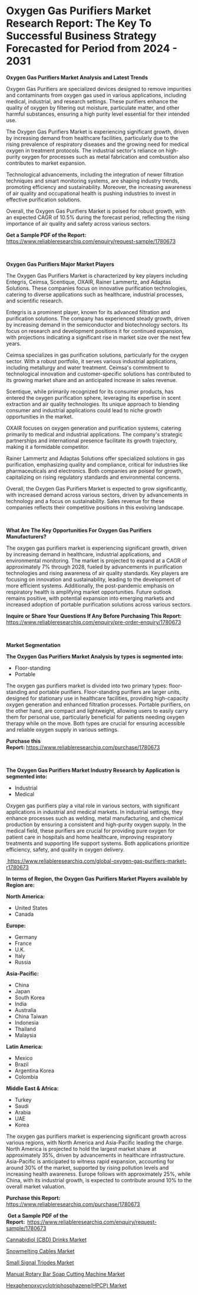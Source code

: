 <p><h1>Oxygen Gas Purifiers Market Research Report: The Key To Successful Business Strategy Forecasted for Period from 2024 - 2031</h1></p><p><strong>Oxygen Gas Purifiers Market Analysis and Latest Trends</strong></p>
<p><p>Oxygen Gas Purifiers are specialized devices designed to remove impurities and contaminants from oxygen gas used in various applications, including medical, industrial, and research settings. These purifiers enhance the quality of oxygen by filtering out moisture, particulate matter, and other harmful substances, ensuring a high purity level essential for their intended use.</p><p>The Oxygen Gas Purifiers Market is experiencing significant growth, driven by increasing demand from healthcare facilities, particularly due to the rising prevalence of respiratory diseases and the growing need for medical oxygen in treatment protocols. The industrial sector's reliance on high-purity oxygen for processes such as metal fabrication and combustion also contributes to market expansion. </p><p>Technological advancements, including the integration of newer filtration techniques and smart monitoring systems, are shaping industry trends, promoting efficiency and sustainability. Moreover, the increasing awareness of air quality and occupational health is pushing industries to invest in effective purification solutions. </p><p>Overall, the Oxygen Gas Purifiers Market is poised for robust growth, with an expected CAGR of 10.5% during the forecast period, reflecting the rising importance of air quality and safety across various sectors.</p></p>
<p><strong>Get a Sample PDF of the Report:&nbsp;</strong> <a href="https://www.reliableresearchiq.com/enquiry/request-sample/1780673?utm_campaign=1132&utm_medium=2&utm_source=Github&utm_content=ia&utm_term=13102024&utm_id=oxygen-gas-purifiers">https://www.reliableresearchiq.com/enquiry/request-sample/1780673</a></p>
<p>&nbsp;</p>
<p><strong>Oxygen Gas Purifiers Major Market Players</strong></p>
<p><p>The Oxygen Gas Purifiers Market is characterized by key players including Entegris, Ceimsa, Scentique, OXAIR, Rainer Lammertz, and Adaptas Solutions. These companies focus on innovative purification technologies, catering to diverse applications such as healthcare, industrial processes, and scientific research.</p><p>Entegris is a prominent player, known for its advanced filtration and purification solutions. The company has experienced steady growth, driven by increasing demand in the semiconductor and biotechnology sectors. Its focus on research and development positions it for continued expansion, with projections indicating a significant rise in market size over the next few years.</p><p>Ceimsa specializes in gas purification solutions, particularly for the oxygen sector. With a robust portfolio, it serves various industrial applications, including metallurgy and water treatment. Ceimsa's commitment to technological innovation and customer-specific solutions has contributed to its growing market share and an anticipated increase in sales revenue.</p><p>Scentique, while primarily recognized for its consumer products, has entered the oxygen purification sphere, leveraging its expertise in scent extraction and air quality technologies. Its unique approach to blending consumer and industrial applications could lead to niche growth opportunities in the market.</p><p>OXAIR focuses on oxygen generation and purification systems, catering primarily to medical and industrial applications. The company's strategic partnerships and international presence facilitate its growth trajectory, making it a formidable competitor.</p><p>Rainer Lammertz and Adaptas Solutions offer specialized solutions in gas purification, emphasizing quality and compliance, critical for industries like pharmaceuticals and electronics. Both companies are poised for growth, capitalizing on rising regulatory standards and environmental concerns.</p><p>Overall, the Oxygen Gas Purifiers Market is expected to grow significantly, with increased demand across various sectors, driven by advancements in technology and a focus on sustainability. Sales revenue for these companies reflects their competitive positions in this evolving landscape.</p></p>
<p>&nbsp;</p>
<p><strong>What Are The Key Opportunities For Oxygen Gas Purifiers Manufacturers?</strong></p>
<p><p>The oxygen gas purifiers market is experiencing significant growth, driven by increasing demand in healthcare, industrial applications, and environmental monitoring. The market is projected to expand at a CAGR of approximately 7% through 2028, fueled by advancements in purification technologies and rising awareness of air quality standards. Key players are focusing on innovation and sustainability, leading to the development of more efficient systems. Additionally, the post-pandemic emphasis on respiratory health is amplifying market opportunities. Future outlook remains positive, with potential expansion into emerging markets and increased adoption of portable purification solutions across various sectors.</p></p>
<p><strong>Inquire or Share Your Questions If Any Before Purchasing This Report:</strong> <a href="https://www.reliableresearchiq.com/enquiry/pre-order-enquiry/1780673?utm_campaign=1132&utm_medium=2&utm_source=Github&utm_content=ia&utm_term=13102024&utm_id=oxygen-gas-purifiers">https://www.reliableresearchiq.com/enquiry/pre-order-enquiry/1780673</a></p>
<p>&nbsp;</p>
<p><strong>Market Segmentation</strong></p>
<p><strong>The Oxygen Gas Purifiers Market Analysis by types is segmented into:</strong></p>
<p><ul><li>Floor-standing</li><li>Portable</li></ul></p>
<p><p>The oxygen gas purifiers market is divided into two primary types: floor-standing and portable purifiers. Floor-standing purifiers are larger units, designed for stationary use in healthcare facilities, providing high-capacity oxygen generation and enhanced filtration processes. Portable purifiers, on the other hand, are compact and lightweight, allowing users to easily carry them for personal use, particularly beneficial for patients needing oxygen therapy while on the move. Both types are crucial for ensuring accessible and reliable oxygen supply in various settings.</p></p>
<p><strong>Purchase this Report:&nbsp;</strong><a href="https://www.reliableresearchiq.com/purchase/1780673?utm_campaign=1132&utm_medium=2&utm_source=Github&utm_content=ia&utm_term=13102024&utm_id=oxygen-gas-purifiers">https://www.reliableresearchiq.com/purchase/1780673</a></p>
<p>&nbsp;</p>
<p><strong>The Oxygen Gas Purifiers Market Industry Research by Application is segmented into:</strong></p>
<p><ul><li>Industrial</li><li>Medical</li></ul></p>
<p><p>Oxygen gas purifiers play a vital role in various sectors, with significant applications in industrial and medical markets. In industrial settings, they enhance processes such as welding, metal manufacturing, and chemical production by ensuring a consistent and high-purity oxygen supply. In the medical field, these purifiers are crucial for providing pure oxygen for patient care in hospitals and home healthcare, improving respiratory treatments and supporting life support systems. Both applications prioritize efficiency, safety, and quality in oxygen delivery.</p></p>
<p><a href="https://www.reliableresearchiq.com/global-oxygen-gas-purifiers-market-r1780673?utm_campaign=1132&utm_medium=2&utm_source=Github&utm_content=ia&utm_term=13102024&utm_id=oxygen-gas-purifiers">&nbsp;https://www.reliableresearchiq.com/global-oxygen-gas-purifiers-market-r1780673</a></p>
<p><strong>In terms of Region, the Oxygen Gas Purifiers Market Players available by Region are:</strong></p>
<p>
    <p> <strong> North America: </strong>
        <ul>
            <li>United States</li>
            <li>Canada</li>
        </ul>
        </p> 
    <p> <strong> Europe: </strong>
        <ul>
            <li>Germany</li>
            <li>France</li>
            <li>U.K.</li>
            <li>Italy</li>
            <li>Russia</li>
        </ul>
        </p> 
    <p> <strong> Asia-Pacific: </strong>
        <ul>
            <li>China</li>
            <li>Japan</li>
            <li>South Korea</li>
            <li>India</li>
            <li>Australia</li>
            <li>China Taiwan</li>
            <li>Indonesia</li>
            <li>Thailand</li>
            <li>Malaysia</li>
        </ul>
        </p> 
    <p> <strong> Latin America: </strong>
        <ul>
            <li>Mexico</li>
            <li>Brazil</li>
            <li>Argentina Korea</li>
            <li>Colombia</li>
        </ul>
        </p> 
    <p> <strong> Middle East & Africa: </strong>
        <ul>
            <li>Turkey</li>
            <li>Saudi</li>
            <li>Arabia</li>
            <li>UAE</li>
            <li>Korea</li>
        </ul>
    </p>
    </p>
<p><p>The oxygen gas purifiers market is experiencing significant growth across various regions, with North America and Asia-Pacific leading the charge. North America is projected to hold the largest market share at approximately 35%, driven by advancements in healthcare infrastructure. Asia-Pacific is anticipated to witness rapid expansion, accounting for around 30% of the market, supported by rising pollution levels and increasing health awareness. Europe follows with approximately 25%, while China, with its industrial growth, is expected to contribute around 10% to the overall market valuation.</p></p>
<p><strong>Purchase this Report: </strong><a href="https://www.reliableresearchiq.com/purchase/1780673?utm_campaign=1132&utm_medium=2&utm_source=Github&utm_content=ia&utm_term=13102024&utm_id=oxygen-gas-purifiers">https://www.reliableresearchiq.com/purchase/1780673</a></p>
<p>&nbsp;<strong>Get a Sample PDF of the Report:&nbsp;&nbsp;</strong><a href="https://www.reliableresearchiq.com/enquiry/request-sample/1780673?utm_campaign=1132&utm_medium=2&utm_source=Github&utm_content=ia&utm_term=13102024&utm_id=oxygen-gas-purifiers">https://www.reliableresearchiq.com/enquiry/request-sample/1780673</a></p>
<p><strong></strong></p>
<p><p><a href="https://www.linkedin.com/pulse/cannabidiol-cbd-drinks-industry-insights-report-analyzing-market-tbspc?utm_campaign=1132&utm_medium=2&utm_source=Github&utm_content=ia&utm_term=13102024&utm_id=oxygen-gas-purifiers">Cannabidiol (CBD) Drinks Market</a></p><p><a href="https://github.com/seraphinaqist/Market-Research-Report-List-1/blob/main/snowmelting-cables-market.md?utm_campaign=1132&utm_medium=2&utm_source=Github&utm_content=ia&utm_term=13102024&utm_id=oxygen-gas-purifiers">Snowmelting Cables Market</a></p><p><a href="https://www.linkedin.com/pulse/small-signal-triodes-market-share-size-trends-industry-analysis-xkvpc?utm_campaign=1132&utm_medium=2&utm_source=Github&utm_content=ia&utm_term=13102024&utm_id=oxygen-gas-purifiers">Small Signal Triodes Market</a></p><p><a href="https://github.com/stumpefzclearez/Market-Research-Report-List-1/blob/main/manual-rotary-bar-soap-cutting-machine-market.md?utm_campaign=1132&utm_medium=2&utm_source=Github&utm_content=ia&utm_term=13102024&utm_id=oxygen-gas-purifiers">Manual Rotary Bar Soap Cutting Machine Market</a></p><p><a href="https://www.linkedin.com/pulse/hexaphenoxycyclotriphosphazenehpcp-market-overview-global-trends-ickqe?utm_campaign=1132&utm_medium=2&utm_source=Github&utm_content=ia&utm_term=13102024&utm_id=oxygen-gas-purifiers">Hexaphenoxycyclotriphosphazene(HPCP) Market</a></p></p>